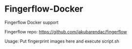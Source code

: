 # Fingerflow-Docker
Fingerflow Docker support

Fingerflow repo: https://github.com/jakubarendac/fingerflow

Usage:
Put fingerprint images here and execute script.sh

